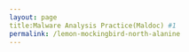 ```yaml
---
layout: page
title:Malware Analysis Practice(Maldoc) #1
permalink: /lemon-mockingbird-north-alanine
---
```


